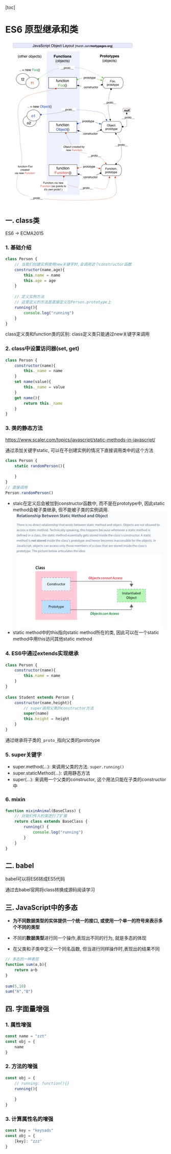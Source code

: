 [toc]



# ES6 原型继承和类

<img src=".\图片\Snipaste_2022-12-12_20-02-53.png" alt="Snipaste_2022-12-12_20-02-53" style="zoom: 50%;" />



## 一. class类

ES6 -> ECMA2015

### 1. 基础介绍

```js
class Person {
    // 当我们创建实例使用new关键字时,会调用这个constructor函数
    constructor(name,age){
        this.name = name
        this.age = age
    }
    
    // 定义实例方法
    // 这里定义的方法是直接定义在Person.prototype上
    running(){
        console.log("running")
    }
}
```

class定义类和function类的区别: class定义类只能通过new关键字来调用



### 2. class中设置访问器(set, get)

```js
class Person {
    constructor(name){
        this._name = name
    }
    set name(value){
        this._name = value
    }
    get name(){
        return this._name
    }
}
```



### 3. 类的静态方法

https://www.scaler.com/topics/javascript/static-methods-in-javascript/

通过添加关键字static, 可以在不创建实例的情况下直接调用类中的这个方法

```js
class Person {
    static randomPerson(){
        
    }
}
// 直接调用
Person.randomPerson()
```

- staic在定义后会被加到constructor函数中, 而不是在prototype中, 因此static method会被子类继承, 但不能被子类的实例调用.![Snipaste_2022-12-15_15-12-19](.\图片\Snipaste_2022-12-15_15-12-19.png)
- static method中的this指向static method所在的类, 因此可以在一个static method中用this访问其他static metnod



### 4. ES6中通过extends实现继承

```js
class Person {
    constructor(name){
        this.name = name
    }
}

class Student extends Person {
    constructor(name,height){
        // super调用父类的constructor方法
        super(name)
        this.height = height
    }
}
```

通过继承将子类的`_proto_`指向父类的prototype



### 5. super关键字

- super.method(...): 来调用父类的方法. `super.running()`
- super.staticMethod(...): 调用静态方法
- super(...): 来调用一个父类的constructor, 这个用法只能在子类的constructor中



### 6. mixin

```js
function mixinAnimal(BaseClass) {
    // 对我们传入的类进行了扩展
    return class extends BaseClass {
        running() {
            console.log("running")
        }
    }
}
```



## 二. babel

babel可以将ES6转成ES5代码

通过去babel官网将class转换成源码阅读学习



## 三. JavaScript中的多态

- **为不同数据类型的实体提供一个统一的接口, 或使用一个单一的符号来表示多个不同的类型**
- 不同的**数据类型**进行同一个操作,表现出不同的行为, 就是多态的体现



- 在父类和子类中定义一个同名函数, 但当进行同样操作时,表现出的结果不同

```js
// 多态的一种表现
function sum(a,b){
    return a+b
}

sum(5,10)
sum("A","B")
```



## 四. 字面量增强

### 1. 属性增强

```js
const name = "zzt"
const obj = {
    name
}
```



### 2. 方法的增强

```js
const obj = {
    // running: function(){}
    running(){
        
    }
}
```



### 3. 计算属性名的增强

```js
const key = "keysads"
const obj = {
    [key]: "zzz"
}
```

